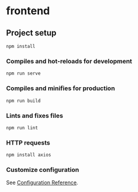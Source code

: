# frontend

## Project setup
```
npm install
```

### Compiles and hot-reloads for development
```
npm run serve
```

### Compiles and minifies for production
```
npm run build
```

### Lints and fixes files
```
npm run lint
```

### HTTP requests
```
npm install axios
```

### Customize configuration
See [Configuration Reference](https://cli.vuejs.org/config/).
